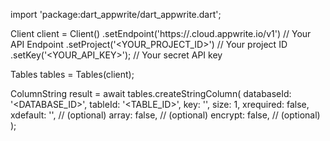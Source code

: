 import 'package:dart_appwrite/dart_appwrite.dart';

Client client = Client()
    .setEndpoint('https://<REGION>.cloud.appwrite.io/v1') // Your API Endpoint
    .setProject('<YOUR_PROJECT_ID>') // Your project ID
    .setKey('<YOUR_API_KEY>'); // Your secret API key

Tables tables = Tables(client);

ColumnString result = await tables.createStringColumn(
    databaseId: '<DATABASE_ID>',
    tableId: '<TABLE_ID>',
    key: '',
    size: 1,
    xrequired: false,
    xdefault: '<DEFAULT>', // (optional)
    array: false, // (optional)
    encrypt: false, // (optional)
);
